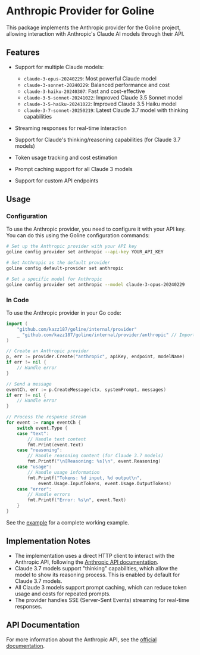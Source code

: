 # Anthropic Provider for Goline

This package implements the Anthropic provider for the Goline project, allowing interaction with Anthropic's Claude AI models through their API.

## Features

- Support for multiple Claude models:
  - `claude-3-opus-20240229`: Most powerful Claude model
  - `claude-3-sonnet-20240229`: Balanced performance and cost
  - `claude-3-haiku-20240307`: Fast and cost-effective
  - `claude-3-5-sonnet-20241022`: Improved Claude 3.5 Sonnet model
  - `claude-3-5-haiku-20241022`: Improved Claude 3.5 Haiku model
  - `claude-3-7-sonnet-20250219`: Latest Claude 3.7 model with thinking capabilities

- Streaming responses for real-time interaction
- Support for Claude's thinking/reasoning capabilities (for Claude 3.7 models)
- Token usage tracking and cost estimation
- Prompt caching support for all Claude 3 models
- Support for custom API endpoints

## Usage

### Configuration

To use the Anthropic provider, you need to configure it with your API key. You can do this using the Goline configuration commands:

```bash
# Set up the Anthropic provider with your API key
goline config provider set anthropic --api-key YOUR_API_KEY

# Set Anthropic as the default provider
goline config default-provider set anthropic

# Set a specific model for Anthropic
goline config provider set anthropic --model claude-3-opus-20240229
```

### In Code

To use the Anthropic provider in your Go code:

```go
import (
    "github.com/kazz187/goline/internal/provider"
    _ "github.com/kazz187/goline/internal/provider/anthropic" // Import for side effects (init registration)
)

// Create an Anthropic provider
p, err := provider.Create("anthropic", apiKey, endpoint, modelName)
if err != nil {
    // Handle error
}

// Send a message
eventCh, err := p.CreateMessage(ctx, systemPrompt, messages)
if err != nil {
    // Handle error
}

// Process the response stream
for event := range eventCh {
    switch event.Type {
    case "text":
        // Handle text content
        fmt.Print(event.Text)
    case "reasoning":
        // Handle reasoning content (for Claude 3.7 models)
        fmt.Printf("\n[Reasoning: %s]\n", event.Reasoning)
    case "usage":
        // Handle usage information
        fmt.Printf("Tokens: %d input, %d output\n", 
            event.Usage.InputTokens, event.Usage.OutputTokens)
    case "error":
        // Handle errors
        fmt.Printf("Error: %s\n", event.Text)
    }
}
```

See the [example](./example/main.go) for a complete working example.

## Implementation Notes

- The implementation uses a direct HTTP client to interact with the Anthropic API, following the [Anthropic API documentation](https://docs.anthropic.com/claude/reference/getting-started-with-the-api).
- Claude 3.7 models support "thinking" capabilities, which allow the model to show its reasoning process. This is enabled by default for Claude 3.7 models.
- All Claude 3 models support prompt caching, which can reduce token usage and costs for repeated prompts.
- The provider handles SSE (Server-Sent Events) streaming for real-time responses.

## API Documentation

For more information about the Anthropic API, see the [official documentation](https://docs.anthropic.com/claude/reference/getting-started-with-the-api).
